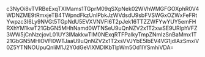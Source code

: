 c3NyOi8vTVRBeExqTXlMams1TGprM09qSXpNek02WVhWMGFGOXphR0V4WDNZME9tRmxjeTB4TWpndFkzUnlPbkJzWVdsdU9sbFVSWGxOZWxFeFRtYwpzc3I6Ly9NVGt5TGpNdU5EVXVNVFl6T2pJek16TTZZWFYwYUY5emFHRXhYM1kwT21GbGN5MHhNamd0WTNSeU9uQnNZV2x1T2xwSE9URlphVFZ3WW5jCnNzcjovL01UY3lMakkwTlM0NExqRTFPalkyTmpZNmIzSnBaMmx1T21GbGN5MHlOVFl0WTJaaU9uQnNZV2x1T2xsVVJYbE5lbEV4VG1jdlAzSmxiV0Z5YTNNOUpuQnliM1J2Y0dGeVlXMDlKbTlpWm5Od1lYSmhiVDA=
